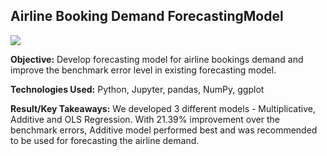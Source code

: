 
## Airline Booking Demand ForecastingModel

![](https://github.com/tshrivas/Airline-Booking-Demand-Forecasting-Model/blob/master/Header.png)

**Objective:** Develop forecasting model for airline bookings demand and improve the benchmark error level in existing forecasting  model.                

**Technologies Used:** Python, Jupyter, pandas, NumPy, ggplot

**Result/Key Takeaways:** We developed 3 different models - Multiplicative, Additive and OLS Regression. With 21.39% improvement over the benchmark errors, Additive model performed best and was recommended to be used for forecasting the airline demand. 
